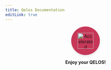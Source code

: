 ```yaml
---
title: Qelos Documentation
editLink: true
---
```


<div style="text-align: center; display: flex; flex-direction: column; align-items: center;">
  <div style="background-color: #c73758; padding: 20px; border-radius: 50%; box-shadow: 0 4px 6px rgba(0, 0, 0, 0.1);">
    <img src="https://subscribe.qelos.io/qelos.svg" alt="Accelerated Product Development" style="width: 50px; height: 50px;">
  </div>
  <p><strong>Enjoy your QELOS!</strong></p>
  
</div>
